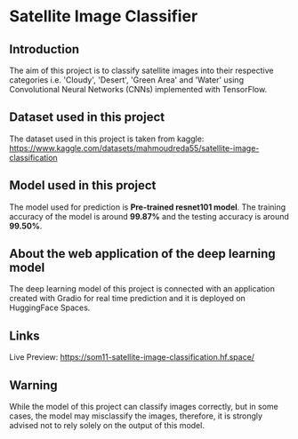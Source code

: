 # Satellite Image Classifier

## Introduction
The aim of this project is to classify satellite images into their respective categories i.e. 'Cloudy', 'Desert', 'Green Area' and 'Water' using Convolutional Neural Networks (CNNs) implemented with TensorFlow.

## Dataset used in this project

The dataset used in this project is taken from kaggle: https://www.kaggle.com/datasets/mahmoudreda55/satellite-image-classification

## Model used in this project

The model used for prediction is **Pre-trained resnet101 model**. The training accuracy of the model is around **99.87%** and the testing accuracy is around **99.50%**.

## About the web application of the deep learning model

The deep learning model of this project is connected with an application created with Gradio for real time prediction and it is deployed on HuggingFace Spaces.

## Links

Live Preview: https://som11-satellite-image-classification.hf.space/

## Warning
While the model of this project can classify images correctly, but in some cases, the model may misclassify the images, therefore, it is strongly advised not to rely solely on the output of this model.
